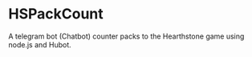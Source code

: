 # HSPackCount
A telegram bot (Chatbot) counter packs to the Hearthstone game using node.js and Hubot.
